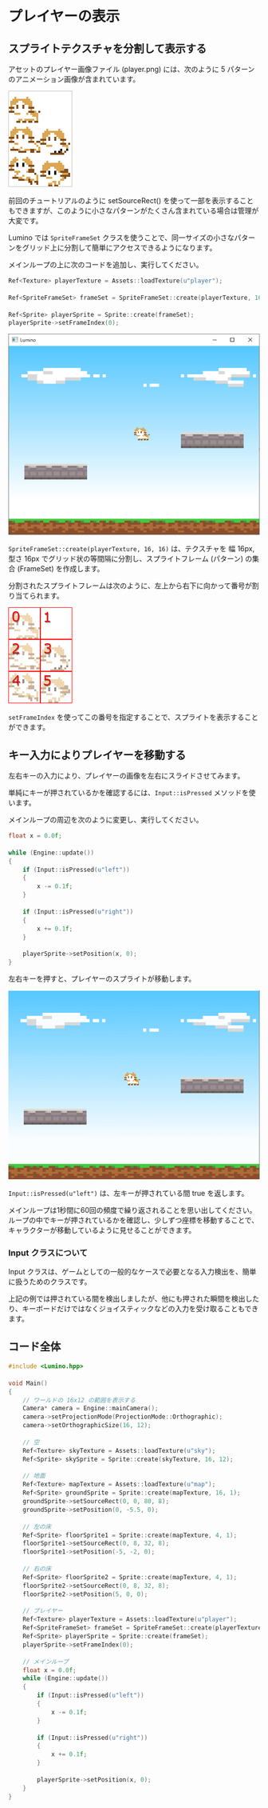 プレイヤーの表示
==========


スプライトテクスチャを分割して表示する
----------

アセットのプレイヤー画像ファイル (player.png) には、次のように 5 パターンのアニメーション画像が含まれています。

![](img/player-1.png)

前回のチュートリアルのように setSourceRect() を使って一部を表示することもできますが、このように小さなパターンがたくさん含まれている場合は管理が大変です。

Lumino では `SpriteFrameSet` クラスを使うことで、同一サイズの小さなパターンをグリッド上に分割して簡単にアクセスできるようになります。

メインループの上に次のコードを追加し、実行してください。

```cpp
Ref<Texture> playerTexture = Assets::loadTexture(u"player");

Ref<SpriteFrameSet> frameSet = SpriteFrameSet::create(playerTexture, 16, 16);

Ref<Sprite> playerSprite = Sprite::create(frameSet);
playerSprite->setFrameIndex(0);
```

![](img/player-2.png)

`SpriteFrameSet::create(playerTexture, 16, 16)` は、テクスチャを 幅 16px, 型さ 16px でグリッド状の等間隔に分割し、スプライトフレーム (パターン) の集合 (FrameSet) を作成します。

分割されたスプライトフレームは次のように、左上から右下に向かって番号が割り当てられます。

![](img/player-3.png)

`setFrameIndex` を使ってこの番号を指定することで、スプライトを表示することができます。


キー入力によりプレイヤーを移動する
----------

左右キーの入力により、プレイヤーの画像を左右にスライドさせてみます。

単純にキーが押されているかを確認するには、`Input::isPressed` メソッドを使います。

メインループの周辺を次のように変更し、実行してください。

```cpp
float x = 0.0f;

while (Engine::update())
{
    if (Input::isPressed(u"left"))
    {
        x -= 0.1f;
    }

    if (Input::isPressed(u"right"))
    {
        x += 0.1f;
    }

    playerSprite->setPosition(x, 0);
}
```

左右キーを押すと、プレイヤーのスプライトが移動します。

![](img/player-4.gif)

`Input::isPressed(u"left")` は、左キーが押されている間 true を返します。

メインループは1秒間に60回の頻度で繰り返されることを思い出してください。ループの中でキーが押されているかを確認し、少しずつ座標を移動することで、キャラクターが移動しているように見せることができます。


### Input クラスについて

Input クラスは、ゲームとしての一般的なケースで必要となる入力検出を、簡単に扱うためのクラスです。

上記の例では押されている間を検出しましたが、他にも押された瞬間を検出したり、キーボードだけではなくジョイスティックなどの入力を受け取ることもできます。



コード全体
----------

```cpp
#include <Lumino.hpp>

void Main()
{
    // ワールドの 16x12 の範囲を表示する
    Camera* camera = Engine::mainCamera();
    camera->setProjectionMode(ProjectionMode::Orthographic);
    camera->setOrthographicSize(16, 12);

    // 空
    Ref<Texture> skyTexture = Assets::loadTexture(u"sky");
    Ref<Sprite> skySprite = Sprite::create(skyTexture, 16, 12);

    // 地面
    Ref<Texture> mapTexture = Assets::loadTexture(u"map");
    Ref<Sprite> groundSprite = Sprite::create(mapTexture, 16, 1);
    groundSprite->setSourceRect(0, 0, 80, 8);
    groundSprite->setPosition(0, -5.5, 0);

    // 左の床
    Ref<Sprite> floorSprite1 = Sprite::create(mapTexture, 4, 1);
    floorSprite1->setSourceRect(0, 8, 32, 8);
    floorSprite1->setPosition(-5, -2, 0);

    // 右の床
    Ref<Sprite> floorSprite2 = Sprite::create(mapTexture, 4, 1);
    floorSprite2->setSourceRect(0, 8, 32, 8);
    floorSprite2->setPosition(5, 0, 0);

    // プレイヤー
    Ref<Texture> playerTexture = Assets::loadTexture(u"player");
    Ref<SpriteFrameSet> frameSet = SpriteFrameSet::create(playerTexture, 16, 16);
    Ref<Sprite> playerSprite = Sprite::create(frameSet);
    playerSprite->setFrameIndex(0);

    // メインループ
    float x = 0.0f;
    while (Engine::update())
    {
        if (Input::isPressed(u"left"))
        {
            x -= 0.1f;
        }

        if (Input::isPressed(u"right"))
        {
            x += 0.1f;
        }

        playerSprite->setPosition(x, 0);
    }
}
```
